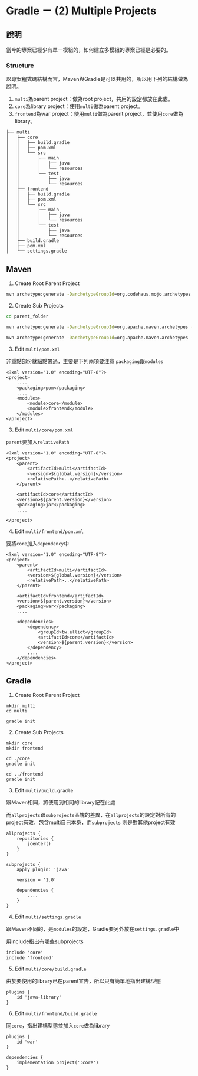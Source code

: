 # Gradle － (2) Multiple Projects

## 說明

當今的專案已經少有單一模組的，如何建立多模組的專案已經是必要的。

### Structure

以專案程式碼結構而言，Maven與Gradle是可以共用的，所以用下列的結構做為說明。

1. ```multi```為parent project：做為root project，共用的設定都放在此處。
2. ```core```為library project：使用```multi```做為parent project。
3. ```frontend```為war project：使用```multi```做為parent project，並使用```core```做為library。

```
├── multi
│   ├── core
│   │   ├── build.gradle
│   │   ├── pom.xml
│   │   └── src
│   │       ├── main
│   │       │   ├── java
│   │       │   └── resources
│   │       └── test
│   │           ├── java
│   │           └── resources
│   ├── frontend
│   │   ├── build.gradle
│   │   ├── pom.xml
│   │   └── src
│   │       ├── main
│   │       │   ├── java
│   │       │   └── resources
│   │       └── test
│   │           ├── java
│   │           └── resources
│   ├── build.gradle
│   ├── pom.xml
│   └── settings.gradle
```

## Maven

1. Create Root Parent Project

```cmd
mvn archetype:generate -DarchetypeGroupId=org.codehaus.mojo.archetypes -DarchetypeArtifactId=pom-root -DgroupId=tw.elliot -DartifactId=mps -DinteractiveMode=false
```

2. Create Sub Projects

```cmd
cd parent_folder

mvn archetype:generate -DarchetypeGroupId=org.apache.maven.archetypes -DarchetypeArtifactId=maven-archetype-quickstart -DgroupId=tw.elliot -DartifactId=core -DinteractiveMode=false

mvn archetype:generate -DarchetypeGroupId=org.apache.maven.archetypes -DarchetypeArtifactId=maven-archetype-quickstart -DgroupId=tw.elliot -DartifactId=frontend -DinteractiveMode=false

```

3. Edit ```multi/pom.xml```

非重點部份就點點帶過，主要是下列兩項要注意
```packaging```跟```modules```

```
<?xml version="1.0" encoding="UTF-8"?>
<project>
	....
	<packaging>pom</packaging>
	....
	<modules>
		<module>core</module>
		<module>frontend</module>
	</modules>
</project>
```

3. Edit ```multi/core/pom.xml```

```parent```要加入```relativePath```

```
<?xml version="1.0" encoding="UTF-8"?>
<project>
	<parent>
		<artifactId>multi</artifactId>
		<version>${global.version}</version>
		<relativePath>..</relativePath>
	</parent>

	<artifactId>core</artifactId>
	<version>${parent.version}</version>
	<packaging>jar</packaging>
	....

</project>
```

4. Edit ```multi/frontend/pom.xml```

要將```core```加入```dependency```中

```
<?xml version="1.0" encoding="UTF-8"?>
<project>
	<parent>
		<artifactId>multi</artifactId>
		<version>${global.version}</version>
		<relativePath>..</relativePath>
	</parent>

	<artifactId>frontend</artifactId>
	<version>${parent.version}</version>
	<packaging>war</packaging>
	....
	
	<dependencies>
		<dependency>
			<groupId>tw.elliot</groupId>
			<artifactId>core</artifactId>
			<version>${parent.version}</version>
		</dependency>
		....
	</dependencies>
</project>
```

## Gradle

1. Create Root Parent Project

```
mkdir multi
cd multi

gradle init
```

2. Create Sub Projects

```
mkdir core
mkdir frontend

cd ./core
gradle init

cd ../frontend
gradle init
```

3. Edit ```multi/build.gradle```

跟Maven相同，將使用到相同的library記在此處

而```allprojects```跟```subprojects```區塊的差異，在```allprojects```的設定對所有的project有效，包含multi自己本身，而```subprojects```
則是對其他project有效

```
allprojects {
    repositories {
        jcenter()
    }
}

subprojects {
    apply plugin: 'java'

    version = '1.0'

    dependencies {
        ....
    }
}
```

4. Edit ```multi/settings.gradle```

跟Maven不同的，是```modules```的設定，Gradle要另外放在```settings.gradle```中

用include指出有哪些subprojects

```
include 'core'
include 'frontend'
```

5. Edit ```multi/core/build.gradle```

由於要使用的library已在parent宣告，所以只有簡單地指出建構型態

```
plugins {
    id 'java-library'
}
```

6. Edit ```multi/frontend/build.gradle```

同```core```，指出建構型態並加入```core```做為library

```
plugins {
    id 'war'
}

dependencies {
    implementation project(':core')
}
```
